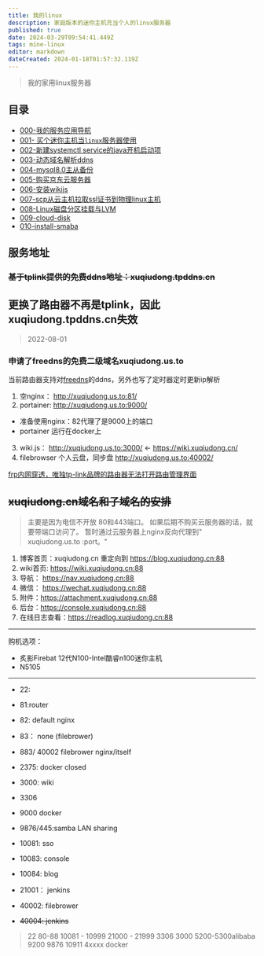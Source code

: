 ```yaml
---
title: 我的linux
description: 家庭版本的迷你主机充当个人的linux服务器
published: true
date: 2024-03-29T09:54:41.449Z
tags: mine-linux
editor: markdown
dateCreated: 2024-01-18T01:57:32.119Z
---
```


> 我的家用linux服务器

## 目录

- [000-我的服务应用导航](/mine-linux/000-serve-application-navigation)
- [001- 买个迷你主机当`linux`服务器使用](/mine-linux/001)
- [002-新建systemctl  service的java开机启动项](/mine-linux/002)
- [003-动态域名解析ddns](/mine-linux/003-ddns)
- [004-mysql8.0主从备份](/mine-linux/004-mysql-master-slave)
- [005-购买京东云服务器](/mine-linux/05-购买京东云服务器)
- [006-安装wikijs](/mine-linux/006-intsall-wikijs)
- [007-scp从云主机拉取ssl证书到物理linux主机](/mine-linux/007-scp-fetch-file)
- [008-Linux磁盘分区挂载与LVM](/mine-linux/008-Disk_partition_mounting_and_LVM)
- [009-cloud-disk](/mine-linux/009-cloud-disk)
- [010-install-smaba](/mine-linux/010-install-smaba)

## 服务地址

### ~~基于tplink提供的免费ddns地址：xuqiudong.tpddns.cn~~

## 更换了路由器不再是tplink，因此xuqiudong.tpddns.cn失效
> 2022-08-01
### 申请了freedns的免费二级域名xuqiudong.us.to
当前路由器支持对[freedns](https://freedns.afraid.org/)的ddns，另外也写了定时器定时更新ip解析
1. 空nginx：  http://xuqiudong.us.to:81/
2. portainer: http://xuqiudong.us.to:9000/  
  - 准备使用nginx：82代理了是9000上的端口
  - portainer 运行在docker上
3. wiki.js：   http://xuqiudong.us.to:3000/ ← https://wiki.xuqiudong.cn/
4. filebrowser 个人云盘，同步盘 http://xuqiudong.us.to:40002/

[frp内网穿透，唯独tp-link品牌的路由器无法打开路由管理界面](https://www.right.com.cn/forum/thread-1127616-1-1.html)
## ~~xuqiudong.cn域名和子域名的安排~~
> 主要是因为电信不开放 80和443端口。 如果后期不购买云服务器的话，就要带端口访问了。 暂时通过云服务器上nginx反向代理到" xuqiudong.us.to :port。"


1. 博客首页：xuqiudong.cn 重定向到 https://blog.xuqiudong.cn:88
2. wiki首页: https://wiki.xuqiudong.cn:88
3. 导航： https://nav.xuqiudong.cn:88
4. 微信： https://wechat.xuqiudong.cn:88
5. 附件：https://attachment.xuqiudong.cn:88
6. 后台：https://console.xuqiudong.cn:88
7. 在线日志查看：https://readlog.xuqiudong.cn:88

----
购机选项：
- 炙影Firebat 12代N100-Intel酷睿n100迷你主机
- N5105
----
         

- 22:
- 81:router
- 82: default nginx
- 83： none (filebrower)

- 883/ 40002 filebrower    nginx/itself
- 2375: docker  closed
- 3000: wiki
- 3306
- 9000 docker
- 9876/445:samba  LAN sharing
- 10081: sso
- 10083: console
- 10084: blog
- 21001： jenkins
- 40002: filebrower
- ~~40004: jenkins~~


> 22
80-88
10081 - 10999
21000 - 21999
3306
3000
5200-5300alibaba
9200
9876
10911
4xxxx docker
  


